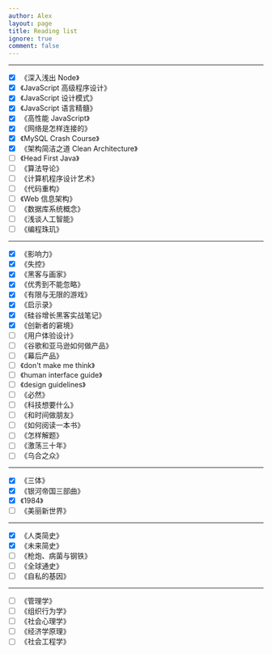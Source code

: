 ```yaml
---
author: Alex
layout: page
title: Reading list
ignore: true
comment: false
---
```


---------

- [x] 《深入浅出 Node》
- [x] 《JavaScript 高级程序设计》
- [x] 《JavaScript 设计模式》
- [x] 《JavaScript 语言精髓》
- [x] 《高性能 JavaScript》
- [x] 《网络是怎样连接的》
- [x] 《MySQL Crash Course》
- [x] 《架构简洁之道 Clean Architecture》
- [ ] 《Head First Java》
- [ ] 《算法导论》
- [ ] 《计算机程序设计艺术》
- [ ] 《代码重构》
- [ ] 《Web 信息架构》
- [ ] 《数据库系统概念》
- [ ] 《浅谈人工智能》
- [ ] 《编程珠玑》

---------

- [x] 《影响力》
- [x] 《失控》
- [x] 《黑客与画家》
- [x] 《优秀到不能忽略》
- [x] 《有限与无限的游戏》
- [x] 《启示录》
- [x] 《硅谷增长黑客实战笔记》
- [x] 《创新者的窘境》
- [ ] 《用户体验设计》
- [ ] 《谷歌和亚马逊如何做产品》
- [ ] 《幕后产品》
- [ ] 《don't make me think》
- [ ] 《human interface guide》
- [ ] 《design guidelines》
- [ ] 《必然》
- [ ] 《科技想要什么》
- [ ] 《和时间做朋友》
- [ ] 《如何阅读一本书》
- [ ] 《怎样解题》
- [ ] 《激荡三十年》
- [ ] 《乌合之众》

---------

- [x] 《三体》
- [x] 《银河帝国三部曲》
- [x] 《1984》
- [ ] 《美丽新世界》

---------

- [x] 《人类简史》
- [x] 《未来简史》
- [ ] 《枪炮、病菌与钢铁》
- [ ] 《全球通史》
- [ ] 《自私的基因》

---------

- [ ] 《管理学》
- [ ] 《组织行为学》
- [ ] 《社会心理学》
- [ ] 《经济学原理》
- [ ] 《社会工程学》
